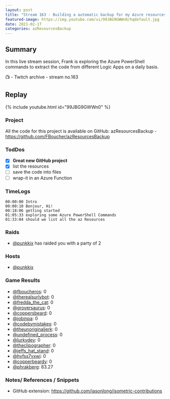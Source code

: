 ```yaml
---
layout: post
title: "Stream 163 - Building a automatic backup for my Azure resources"
featured-image: https://img.youtube.com/vi/99JBG9GWWn0/hqdefault.jpg
date: 2021-02-17
categories: azResourcesBackup
---
```


## Summary

In this live stream session, Frank is exploring the Azure PowerShell commands to extract the code from different Logic Apps on a daily basis.

📺 - Twitch archive - stream no.163

## Replay

{% include youtube.html id="99JBG9GWWn0" %}
<br/><!--more-->



### Project

All the code for this project is available on GitHub: azResourcesBackup - https://github.com/FBoucher/azResourcesBackup

### TodDos

- [X] **Great new GitHub project**
- [X] list the resources
- [ ] save the code into files
- [ ] wrap-it in an Azure Function

### TimeLogs

    00:00:00 Intro
    00:00:10 Bonjour, Hi!
    00:18:06 getting started
    01:05:33 exploring some Azure PowerShell Commands
    01:33:04 should we list all the az Resources

### Raids

- [@punkkix](https://www.twitch.tv/punkkix) has raided you with a party of 2

### Hosts

- [@punkkix](https://www.twitch.tv/punkkix)

### Game Results

- [@fboucheros](https://www.twitch.tv/fboucheros): 0
- [@therealsurlybot](https://www.twitch.tv/therealsurlybot): 0
- [@fredda_the_cat](https://www.twitch.tv/fredda_the_cat): 0
- [@groversaurus](https://www.twitch.tv/groversaurus): 0
- [@coppersbeard](https://www.twitch.tv/coppersbeard): 0
- [@jobinpa](https://www.twitch.tv/jobinpa): 0
- [@codebymistakes](https://www.twitch.tv/codebymistakes): 0
- [@theunoriginaljerk](https://www.twitch.tv/theunoriginaljerk): 0
- [@undefined_process](https://www.twitch.tv/undefined_process): 0
- [@lurkydev](https://www.twitch.tv/lurkydev): 0
- [@theclipographer](https://www.twitch.tv/theclipographer): 0
- [@jeffs_hat_stand](https://www.twitch.tv/jeffs_hat_stand): 0
- [@hyfss7vxwj](https://www.twitch.tv/hyfss7vxwj): 0
- [@copperbeardy](https://www.twitch.tv/copperbeardy): 0
- [@phrakberg](https://www.twitch.tv/phrakberg): 83.27

### Notes/ References / Snippets

- GitHub extension: https://github.com/jasonlong/isometric-contributions
